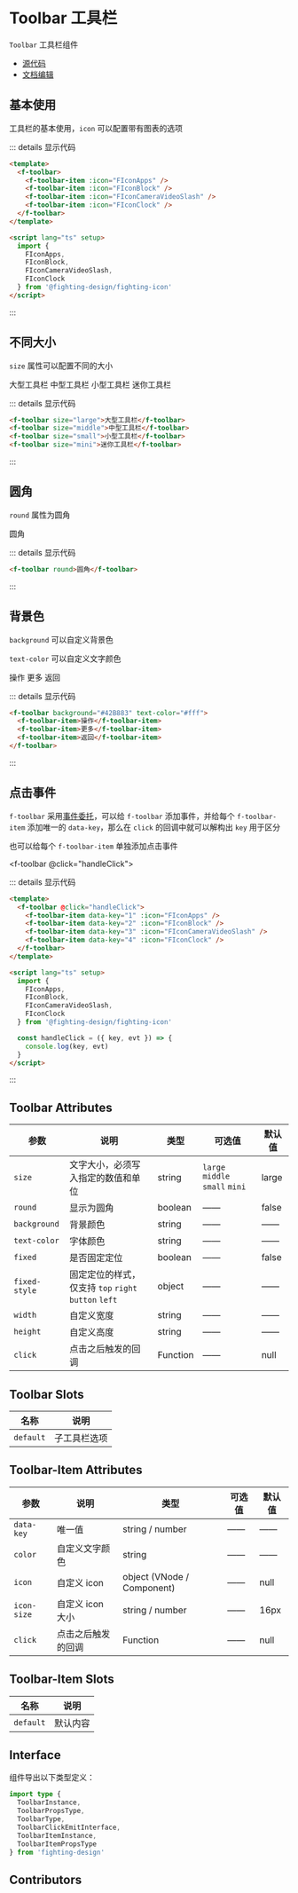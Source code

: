 # Toolbar 工具栏

`Toolbar` 工具栏组件

- [源代码](https://github.com/FightingDesign/fighting-design/tree/master/packages/fighting-design/toolbar)
- [文档编辑](https://github.com/FightingDesign/fighting-design/blob/master/docs/docs/components/toolbar.md)

## 基本使用

工具栏的基本使用，`icon` 可以配置带有图表的选项

<f-toolbar>
  <f-toolbar-item :icon="FIconApps" />
  <f-toolbar-item :icon="FIconBlock" />
  <f-toolbar-item :icon="FIconCameraVideoSlash" />
  <f-toolbar-item :icon="FIconClock" />
</f-toolbar>

::: details 显示代码

```html
<template>
  <f-toolbar>
    <f-toolbar-item :icon="FIconApps" />
    <f-toolbar-item :icon="FIconBlock" />
    <f-toolbar-item :icon="FIconCameraVideoSlash" />
    <f-toolbar-item :icon="FIconClock" />
  </f-toolbar>
</template>

<script lang="ts" setup>
  import {
    FIconApps,
    FIconBlock,
    FIconCameraVideoSlash,
    FIconClock
  } from '@fighting-design/fighting-icon'
</script>
```

:::

## 不同大小

`size` 属性可以配置不同的大小

<f-toolbar size="large">大型工具栏</f-toolbar>
<f-toolbar size="middle">中型工具栏</f-toolbar>
<f-toolbar size="small">小型工具栏</f-toolbar>
<f-toolbar size="mini">迷你工具栏</f-toolbar>

::: details 显示代码

```html
<f-toolbar size="large">大型工具栏</f-toolbar>
<f-toolbar size="middle">中型工具栏</f-toolbar>
<f-toolbar size="small">小型工具栏</f-toolbar>
<f-toolbar size="mini">迷你工具栏</f-toolbar>
```

:::

## 圆角

`round` 属性为圆角

<f-toolbar round>圆角</f-toolbar>

::: details 显示代码

```html
<f-toolbar round>圆角</f-toolbar>
```

:::

## 背景色

`background` 可以自定义背景色

`text-color` 可以自定义文字颜色

<f-toolbar background="#42B883" text-color="#fff">
  <f-toolbar-item>操作</f-toolbar-item>
  <f-toolbar-item>更多</f-toolbar-item>
  <f-toolbar-item>返回</f-toolbar-item>
</f-toolbar>

::: details 显示代码

```html
<f-toolbar background="#42B883" text-color="#fff">
  <f-toolbar-item>操作</f-toolbar-item>
  <f-toolbar-item>更多</f-toolbar-item>
  <f-toolbar-item>返回</f-toolbar-item>
</f-toolbar>
```

:::

## 点击事件

`f-toolbar` 采用[事件委托](https://zh.javascript.info/event-delegation)，可以给 `f-toolbar` 添加事件，并给每个 `f-toolbar-item` 添加唯一的 `data-key`，那么在 `click` 的回调中就可以解构出 `key` 用于区分

也可以给每个 `f-toolbar-item` 单独添加点击事件

<f-toolbar @click="handleClick">
<f-toolbar-item data-key="1" :icon="FIconApps" />
<f-toolbar-item data-key="2" :icon="FIconBlock" />
<f-toolbar-item data-key="3" :icon="FIconCameraVideoSlash" />
<f-toolbar-item data-key="4" :icon="FIconClock" />
</f-toolbar>

::: details 显示代码

```html
<template>
  <f-toolbar @click="handleClick">
    <f-toolbar-item data-key="1" :icon="FIconApps" />
    <f-toolbar-item data-key="2" :icon="FIconBlock" />
    <f-toolbar-item data-key="3" :icon="FIconCameraVideoSlash" />
    <f-toolbar-item data-key="4" :icon="FIconClock" />
  </f-toolbar>
</template>

<script lang="ts" setup>
  import {
    FIconApps,
    FIconBlock,
    FIconCameraVideoSlash,
    FIconClock
  } from '@fighting-design/fighting-icon'

  const handleClick = ({ key, evt }) => {
    console.log(key, evt)
  }
</script>
```

:::

## Toolbar Attributes

| 参数          | 说明                                                 | 类型     | 可选值                          | 默认值 |
| ------------- | ---------------------------------------------------- | -------- | ------------------------------- | ------ |
| `size`        | 文字大小，必须写入指定的数值和单位                   | string   | `large` `middle` `small` `mini` | large  |
| `round`       | 显示为圆角                                           | boolean  | ——                              | false  |
| `background`  | 背景颜色                                             | string   | ——                              | ——     |
| `text-color`  | 字体颜色                                             | string   | ——                              | ——     |
| `fixed`       | 是否固定定位                                         | boolean  | ——                              | false  |
| `fixed-style` | 固定定位的样式，仅支持 `top` `right` `button` `left` | object   | ——                              | ——     |
| `width`       | 自定义宽度                                           | string   | ——                              | ——     |
| `height`      | 自定义高度                                           | string   | ——                              | ——     |
| `click`       | 点击之后触发的回调                                   | Function | ——                              | null   |

## Toolbar Slots

| 名称      | 说明         |
| --------- | ------------ |
| `default` | 子工具栏选项 |

## Toolbar-Item Attributes

| 参数        | 说明               | 类型                       | 可选值 | 默认值 |
| ----------- | ------------------ | -------------------------- | ------ | ------ |
| `data-key`  | 唯一值             | string / number            | ——     | ——     |
| `color`     | 自定义文字颜色     | string                     | ——     | ——     |
| `icon`      | 自定义 icon        | object (VNode / Component) | ——     | null   |
| `icon-size` | 自定义 icon 大小   | string / number            | ——     | 16px   |
| `click`     | 点击之后触发的回调 | Function                   | ——     | null   |

## Toolbar-Item Slots

| 名称      | 说明     |
| --------- | -------- |
| `default` | 默认内容 |

## Interface

组件导出以下类型定义：

```ts
import type {
  ToolbarInstance,
  ToolbarPropsType,
  ToolbarType,
  ToolbarClickEmitInterface,
  ToolbarItemInstance,
  ToolbarItemPropsType
} from 'fighting-design'
```

## Contributors

<a href="https://github.com/Tyh2001" target="_blank">
  <f-avatar round src="https://avatars.githubusercontent.com/u/73180970?v=4" />
</a>

<a href="https://github.com/ECO-M" target="_blank">
  <f-avatar round src="https://avatars.githubusercontent.com/u/23503047?v=4" />
</a>

<script setup>
  import { FIconApps, FIconBlock, FIconCameraVideoSlash, FIconClock } from '@fighting-design/fighting-icon'

  const handleClick = ({ key, evt }) => {
    console.log(key, evt)
  }
</script>

<style scoped>
.f-toolbar {
  margin: 10px 0;
}
</style>
